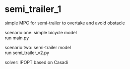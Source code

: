 # semi_trailer_1
simple MPC for semi-trailer to overtake and avoid obstacle

scenario one: simple bicycle model<br>
run main.py

scenario two: semi-trailer model<br>
run semi_trailer_v2.py

solver: IPOPT based on Casadi
